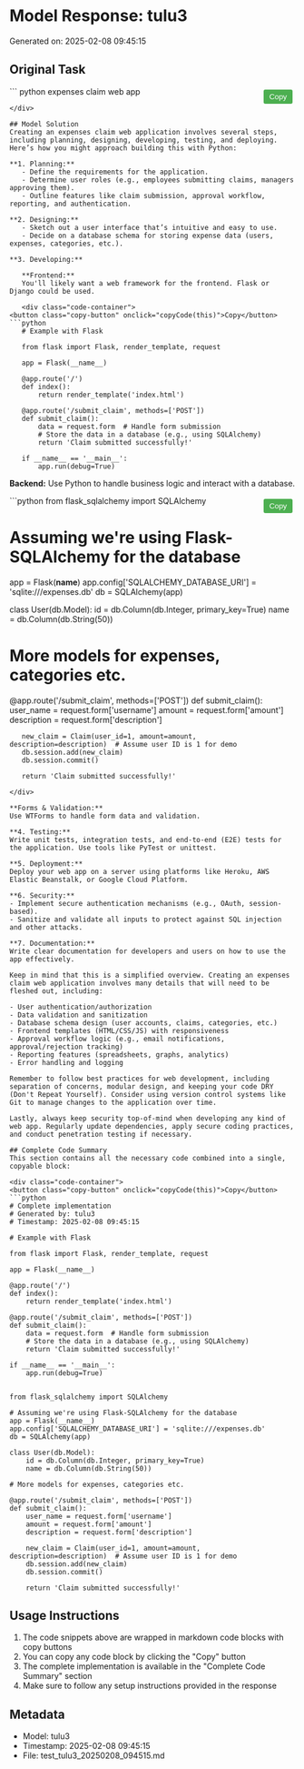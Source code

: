 # Model Response: tulu3
Generated on: 2025-02-08 09:45:15


<style>
.copy-button {
    position: absolute;
    top: 5px;
    right: 5px;
    padding: 5px 10px;
    background-color: #4CAF50;
    color: white;
    border: none;
    border-radius: 3px;
    cursor: pointer;
    z-index: 1;
}
.code-container {
    position: relative;
    margin: 10px 0;
}
.copy-button:hover {
    background-color: #45a049;
}
.copy-button:active {
    background-color: #3d8b40;
}
</style>

<script>
function copyCode(buttonElement) {
    const codeBlock = buttonElement.parentElement.querySelector('code');
    const range = document.createRange();
    range.selectNode(codeBlock);
    window.getSelection().removeAllRanges();
    window.getSelection().addRange(range);
    try {
        document.execCommand('copy');
        buttonElement.textContent = 'Copied!';
        setTimeout(() => {
            buttonElement.textContent = 'Copy';
        }, 2000);
    } catch(e) {
        console.error('Failed to copy text:', e);
        buttonElement.textContent = 'Failed to copy';
    }
    window.getSelection().removeAllRanges();
}
</script>


## Original Task
<div class="code-container">
<button class="copy-button" onclick="copyCode(this)">Copy</button>
```
python expenses claim web app

```
</div>

## Model Solution
Creating an expenses claim web application involves several steps, including planning, designing, developing, testing, and deploying. Here’s how you might approach building this with Python:

**1. Planning:**
   - Define the requirements for the application.
   - Determine user roles (e.g., employees submitting claims, managers approving them).
   - Outline features like claim submission, approval workflow, reporting, and authentication.

**2. Designing:**
   - Sketch out a user interface that’s intuitive and easy to use.
   - Decide on a database schema for storing expense data (users, expenses, categories, etc.).

**3. Developing:**

   **Frontend:**
   You'll likely want a web framework for the frontend. Flask or Django could be used.

   <div class="code-container">
<button class="copy-button" onclick="copyCode(this)">Copy</button>
```python
   # Example with Flask

   from flask import Flask, render_template, request

   app = Flask(__name__)

   @app.route('/')
   def index():
       return render_template('index.html')

   @app.route('/submit_claim', methods=['POST'])
   def submit_claim():
       data = request.form  # Handle form submission
       # Store the data in a database (e.g., using SQLAlchemy)
       return 'Claim submitted successfully!'

   if __name__ == '__main__':
       app.run(debug=True)
   ```
</div>

   **Backend:**
   Use Python to handle business logic and interact with a database.

   <div class="code-container">
<button class="copy-button" onclick="copyCode(this)">Copy</button>
```python
   from flask_sqlalchemy import SQLAlchemy

   # Assuming we're using Flask-SQLAlchemy for the database
   app = Flask(__name__)
   app.config['SQLALCHEMY_DATABASE_URI'] = 'sqlite:///expenses.db'
   db = SQLAlchemy(app)

   class User(db.Model):
       id = db.Column(db.Integer, primary_key=True)
       name = db.Column(db.String(50))

   # More models for expenses, categories etc.

   @app.route('/submit_claim', methods=['POST'])
   def submit_claim():
       user_name = request.form['username']
       amount = request.form['amount']
       description = request.form['description']

       new_claim = Claim(user_id=1, amount=amount, description=description)  # Assume user ID is 1 for demo
       db.session.add(new_claim)
       db.session.commit()

       return 'Claim submitted successfully!'
   ```
</div>

   **Forms & Validation:**
   Use WTForms to handle form data and validation.

**4. Testing:**
   Write unit tests, integration tests, and end-to-end (E2E) tests for the application. Use tools like PyTest or unittest.

**5. Deployment:**
   Deploy your web app on a server using platforms like Heroku, AWS Elastic Beanstalk, or Google Cloud Platform.

**6. Security:**
   - Implement secure authentication mechanisms (e.g., OAuth, session-based).
   - Sanitize and validate all inputs to protect against SQL injection and other attacks.

**7. Documentation:**
   Write clear documentation for developers and users on how to use the app effectively.

Keep in mind that this is a simplified overview. Creating an expenses claim web application involves many details that will need to be fleshed out, including:

- User authentication/authorization
- Data validation and sanitization
- Database schema design (user accounts, claims, categories, etc.)
- Frontend templates (HTML/CSS/JS) with responsiveness
- Approval workflow logic (e.g., email notifications, approval/rejection tracking)
- Reporting features (spreadsheets, graphs, analytics)
- Error handling and logging

Remember to follow best practices for web development, including separation of concerns, modular design, and keeping your code DRY (Don't Repeat Yourself). Consider using version control systems like Git to manage changes to the application over time.

Lastly, always keep security top-of-mind when developing any kind of web app. Regularly update dependencies, apply secure coding practices, and conduct penetration testing if necessary.

## Complete Code Summary
This section contains all the necessary code combined into a single, copyable block:

<div class="code-container">
<button class="copy-button" onclick="copyCode(this)">Copy</button>
```python
# Complete implementation
# Generated by: tulu3
# Timestamp: 2025-02-08 09:45:15

   # Example with Flask

   from flask import Flask, render_template, request

   app = Flask(__name__)

   @app.route('/')
   def index():
       return render_template('index.html')

   @app.route('/submit_claim', methods=['POST'])
   def submit_claim():
       data = request.form  # Handle form submission
       # Store the data in a database (e.g., using SQLAlchemy)
       return 'Claim submitted successfully!'

   if __name__ == '__main__':
       app.run(debug=True)
   

   from flask_sqlalchemy import SQLAlchemy

   # Assuming we're using Flask-SQLAlchemy for the database
   app = Flask(__name__)
   app.config['SQLALCHEMY_DATABASE_URI'] = 'sqlite:///expenses.db'
   db = SQLAlchemy(app)

   class User(db.Model):
       id = db.Column(db.Integer, primary_key=True)
       name = db.Column(db.String(50))

   # More models for expenses, categories etc.

   @app.route('/submit_claim', methods=['POST'])
   def submit_claim():
       user_name = request.form['username']
       amount = request.form['amount']
       description = request.form['description']

       new_claim = Claim(user_id=1, amount=amount, description=description)  # Assume user ID is 1 for demo
       db.session.add(new_claim)
       db.session.commit()

       return 'Claim submitted successfully!'
   
```
</div>

## Usage Instructions
1. The code snippets above are wrapped in markdown code blocks with copy buttons
2. You can copy any code block by clicking the "Copy" button
3. The complete implementation is available in the "Complete Code Summary" section
4. Make sure to follow any setup instructions provided in the response

## Metadata
- Model: tulu3
- Timestamp: 2025-02-08 09:45:15
- File: test_tulu3_20250208_094515.md

